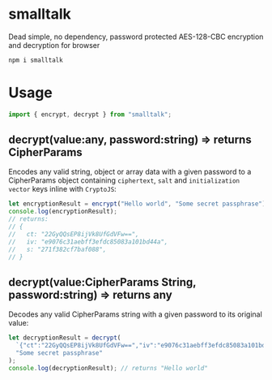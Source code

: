# smalltalk

Dead simple, no dependency, password protected AES-128-CBC encryption and decryption for browser

```bash
npm i smalltalk
```

# Usage

```js
import { encrypt, decrypt } from "smalltalk";
```

## decrypt(value:any, password:string) => returns CipherParams

Encodes any valid string, object or array data with a given password to a CipherParams object containing `ciphertext`, `salt` and `initialization vector` keys inline with `CryptoJS`:

```js
let encryptionResult = encrypt("Hello world", "Some secret passphrase");
console.log(encryptionResult);
// returns:
// {
//   ct: "22GyQQsEP8ijVk8UfGdVFw==",
//   iv: "e9076c31aebff3efdc85083a101bd44a",
//   s: "271f382cf7baf088",
// }
```

## decrypt(value:CipherParams String, password:string) => returns any

Decodes any valid CipherParams string with a given password to its original value:

```js
let decryptionResult = decrypt(
  `{"ct":"22GyQQsEP8ijVk8UfGdVFw==","iv":"e9076c31aebff3efdc85083a101bd44a","s":"271f382cf7baf088"}`,
  "Some secret passphrase"
);
console.log(decryptionResult); // returns "Hello world"
```
